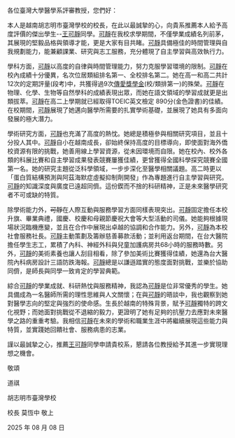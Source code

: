 各位臺灣大學醫學系評審教授，您們好：

本人是越南胡志明市臺灣學校的校長，在此以最誠摯的心，向貴系推薦本人給予高度評價的傑出學生--<u>王可靜</u>同學。<u>可靜</u>在我校求學期間，不僅學業成績名列前茅，其展現的堅毅品格與領導才能，更是大家有目共睹。<u>可靜</u>具備極佳的時間管理與自我規劃能力，能兼顧課業、研究與志工服務，充分體現了自主學習與高效執行力。

學科⽅⾯，<u>可靜</u>以高度的自律與時間管理能力，努力克服學習環境的限制。<u>可靜</u>在校內成績⼗分優異，名次位居類組排名第一、全校排名第二。她在高一和高二共計12次的定期評量(段考)中，共獲得過9次<u>傳愛獎學金</u>(校/類排第一)的殊榮。<u>可靜</u>在物理、化學、生物等自然學科的成績表現出眾，而她在語⽂領域的學習成就更是出類拔萃。<u>可靜</u>在高二上學期就已經取得TOEIC英文檢定 890分(金色證書)的佳績。在校期間，<u>可靜</u>展現了她邁向醫學所需要的扎實學術基礎，並展現了她具有多⾯向發展的極⼤潛⼒。

學術研究方面，<u>可靜</u>也充滿了⾼度的熱忱。她總是積極參與相關研究項⽬，並且⼗分投⼈其中。<u>可靜</u>自小在越南成長，卻始終保持高度的目標導向，即使面對海外僑校資源有限的挑戰，她善用線上學習資源，從未因環境而自限。她在校內、校外各類的科展比賽和自主學習成果發表競賽屢獲佳績，更曾獲得全國科學探究競賽全國第一名。她的研究主題從泛科學領域，一步步深化至醫學相關議題。高二時更以「蛋白質結構預測與阿茲海默症虛擬抑制劑開發」作為專題進行自主學習與研究。<u>可靜</u>的知識深度與廣度已遠超同儕。這份鍥而不捨的科研精神，正是未來醫學研究者不可或缺的特質。

除學術能力外，~~可靜~~在人際互動與服務學習方面同樣表現突出。<u>可靜</u>固定擔任本校升旗、畢業典禮，國慶、校慶和母親節慶祝大會等大型活動的司儀。她能夠根據現場狀況臨機應變，並且在合作中展現出卓越的協調和合作能⼒。另外，<u>可靜</u>為本校社會服務社長。<u>可靜</u>主動策劃及籌辦慈善募款活動；並利用返台期間，在台大醫院擔任學生志工，累積了內科、神經外科與兒童加護病房共68小時的服務時數。另外，<u>可靜</u>的美術素養也讓人刮目相看，除了參加美術比賽獲得佳績，她還為台大醫院內科病房設計三語防跌海報。<u>可靜</u>總是以謙遜踏實的態度面對挑戰，並樂於協助同儕，是師長與同學一致肯定的學習典範。

綜合<u>可靜</u>的學業成就、科研熱忱與服務精神，我認為<u>可靜</u>是位非常優秀的學生。她具備成為一名醫師所需的理性思維與人文關懷；在與<u>可靜</u>的晤談中，我也觀察到她對醫學志向的堅定與強烈的使命感。生長於越南的特殊背景，賦予<u>可靜</u>獨特的跨文化視野；而她面對挑戰從不退縮的毅力，更證明了她有足夠的抗壓力去應對未來醫學之路的重重考驗。我相信<u>可靜</u>在未來的學術和職業⽣涯中將繼續展現這些能力與特質，並實踐她回饋社會、服務病患的志業。

謹以最誠摯之心，推薦<u>王可靜</u>同學申請貴校系，懇請各位教授給予其進一步實現理想之機會。



敬頌

道祺

胡志明市臺灣學校

校長 莫恆中 敬上

2025 年 08 月 08 日



